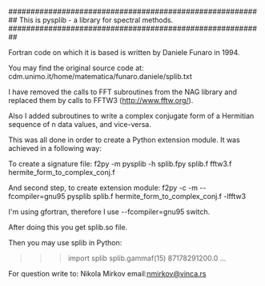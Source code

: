 ##########################################################
This is pysplib - a library for spectral methods.
##########################################################

Fortran code on which it is based is written by Daniele Funaro in 1994.

You may find the original source code at:
cdm.unimo.it/home/matematica/funaro.daniele/splib.txt

I have removed the calls to FFT subroutines from the NAG library
and replaced them by calls to FFTW3 (http://www.fftw.org/).

Also I added subroutines to write a complex conjugate form of a Hermitian sequence
of n data values, and vice-versa.

This was all done in order to create a Python extension module. 
It was achieved in a following way:

To create a signature file:
f2py -m pysplib -h splib.fpy splib.f fftw3.f hermite_form_to_complex_conj.f

And second step, to create extension module:
f2py -c -m --fcompiler=gnu95 pysplib splib.f hermite_form_to_complex_conj.f -lfftw3

I'm using gfortran, therefore I use --fcompiler=gnu95 switch.

After doing this you get splib.so file.

Then you may use splib in Python:
>>> import splib
>>> splib.gammaf(15)
87178291200.0
...

For question write to:
Nikola Mirkov 
email:nmirkov@vinca.rs
